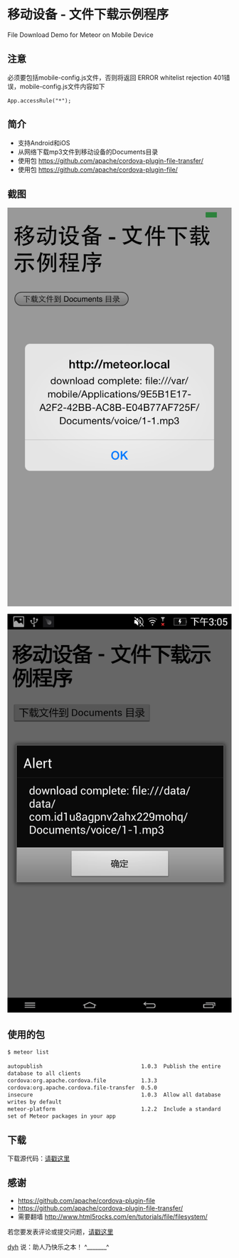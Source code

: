 # 移动设备 - 文件下载示例程序

File Download Demo for Meteor on Mobile Device


## 注意

必须要包括mobile-config.js文件，否则将返回 ERROR whitelist rejection 401错误，mobile-config.js文件内容如下


	App.accessRule("*");



## 简介

- 支持Android和iOS
- 从网络下载mp3文件到移动设备的Documents目录
- 使用包 https://github.com/apache/cordova-plugin-file-transfer/
- 使用包 https://github.com/apache/cordova-plugin-file/


## 截图

![image](screenshot/screenshot1.png)

![image](screenshot/screenshot2.png)



## 使用的包

	$ meteor list

	autopublish                               1.0.3  Publish the entire database to all clients
	cordova:org.apache.cordova.file           1.3.3
	cordova:org.apache.cordova.file-transfer  0.5.0
	insecure                                  1.0.3  Allow all database writes by default
	meteor-platform                           1.2.2  Include a standard set of Meteor packages in your app


## 下载

下载源代码：[请戳这里](https://github.com/MeteorChina/MeteorDemo/archive/master.zip)


## 感谢

- https://github.com/apache/cordova-plugin-file
- https://github.com/apache/cordova-plugin-file-transfer/
- 需要翻墙 http://www.html5rocks.com/en/tutorials/file/filesystem/


若您要发表评论或提交问题，[请戳这里](https://github.com/MeteorChina/MeteorDemo/issues)

[dyh](https://github.com/dyh) 说：助人乃快乐之本！  ^_______^
